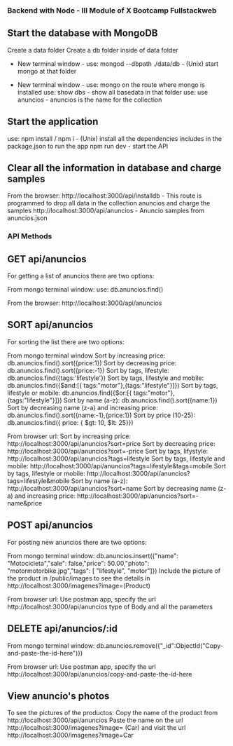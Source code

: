 ### Backend with Node - III Module of X Bootcamp Fullstackweb ###

## Start the database with MongoDB ##
Create a data folder
Create a db folder inside of data folder
- New terminal window -
use: mongod --dbpath ./data/db - (Unix) start mongo at that folder

- New terminal window -
use: mongo on the route where mongo is installed 
use: show dbs - show all basedata in that folder
use: use anuncios - anuncios is the name for the collection

## Start the application ##
use: npm install / npm i - (Unix) install all the dependencies includes in the package.json to run the app
npm run dev - start the API

## Clear all the information in database and charge samples ##
From the browser:
http://localhost:3000/api/installdb - This route is programmed to drop all data in the collection anuncios and charge the samples
http://localhost:3000/api/anuncios - Anuncio samples from anuncios.json


### API Methods ###

## GET api/anuncios ##
For getting a list of anuncios there are two options:

From mongo terminal window:
use: db.anuncios.find()

From the browser:
http://localhost:3000/api/anuncios

## SORT api/anuncios ##
For sorting the list there are two options:

From mongo terminal window
Sort by increasing price: db.anuncios.find().sort({price:1})
Sort by decreasing price: db.anuncios.find().sort({price:-1})
Sort by tags, lifestyle: db.anuncios.find({tags:'lifestyle'})
Sort by tags, lifestyle and mobile: db.anuncios.find({$and:[{ tags:"motor"},{tags:"lifestyle"}]})
Sort by tags, lifestyle or mobile: db.anuncios.find({$or:[{ tags:"motor"},{tags:"lifestyle"}]})
Sort by name (a-z): db.anuncios.find().sort({name:1})
Sort by decreasing name (z-a) and increasing price: db.anuncios.find().sort({name:-1},{price:1})
Sort by price (10-25): db.anuncios.find({ price: { $gt: 10, $lt: 25}})

From browser url:
Sort by increasing price: http://localhost:3000/api/anuncios?sort=price
Sort by decreasing price: http://localhost:3000/api/anuncios?sort=-price
Sort by tags, lifystyle: http://localhost:3000/api/anuncios?tags=lifestyle
Sort by tags, lifestyle and mobile: http://localhost:3000/api/anuncios?tags=lifestyle&tags=mobile
Sort by tags, lifestyle or mobile: http://localhost:3000/api/anuncios?tags=lifestyle&mobile
Sort by name (a-z): http://localhost:3000/api/anuncios?sort=name
Sort by decreasing name (z-a) and increasing price: http://localhost:3000/api/anuncios?sort=-name&price

## POST api/anuncios ##
For posting new anuncios there are two options:

From mongo terminal window:
db.anuncios.insert({"name": "Motocicleta","sale": false,"price": 50.00,"photo": "motormotorbike.jpg","tags": [ "lifestyle", "motor"]})
Include the picture of the product in /public/images to see the details in http://localhost:3000/imagenes?image=(Product)

From browser url:
Use postman app, specify the url http://localhost:3000/api/anuncios type of Body and all the parameters

## DELETE api/anuncios/:id ##
From mongo terminal window: 
db.anuncios.remove({"_id":ObjectId("Copy-and-paste-the-id-here")})

From browser url:
Use postman app, specify the url http://localhost:3000/api/anuncios/copy-and-paste-the-id-here 

## View anuncio's photos ##
To see the pictures of the productos: 
Copy the name of the product from http://localhost:3000/api/anuncios
Paste the name on the url http://localhost:3000/imagenes?image= (Car) and visit the url http://localhost:3000/imagenes?image=Car